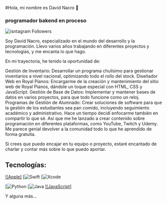 #Hola, mi nombre es David Nacro 👋
### programador bakend en proceso

![isntagram Followers](https://www.instagram.com/_davidncr)

Soy David Nacro, especializado en el mundo del desarrollo y la programación. Llevo varios años trabajando en diferentes proyectos y tecnologías, y me encanta lo que hago.

En mi trayectoria, he tenido la oportunidad de:

Gestión de Inventario: Desarrollar un programa chulísimo para gestionar inventarios a nivel nacional, optimizando todo el rollo del stock.
Diseñador Web en Royal Pianos: Encargarme de la creación y mantenimiento del sitio web de Royal Pianos, dándole un toque especial con HTML, CSS y JavaScript.
Gestión de Base de Datos: Implementar y mantener bases de datos en varios proyectos, para que todo funcione como un reloj.
Programas de Gestión de Alumnado: Crear soluciones de software para que la gestión de los estudiantes sea pan comido, incluyendo seguimiento académico y administrativo.
Hace un tiempo decidí enfocarme también en compartir lo que sé. Así que me he lanzado a crear contenido sobre programación en diferentes plataformas, como YouTube, Twitch y Udemy. Me parece genial devolver a la comunidad todo lo que he aprendido de forma gratuita.

Si crees que puedo encajar en tu equipo o proyecto, estaré encantado de charlar y contar más sobre lo que puedo aportar.

## Tecnologías:
[![Apple]]()
[![Swift]()
[![Xcode]()

[![Python]()
[![Java]()
[![JavaScript]]()

Y alguna más...
